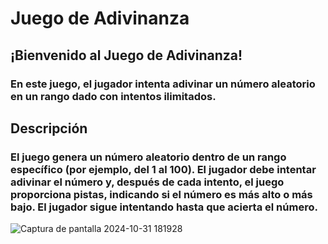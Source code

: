 # **Juego de Adivinanza**

## ¡Bienvenido al Juego de Adivinanza!
### En este juego, el jugador intenta adivinar un número aleatorio en un rango dado con intentos ilimitados.

## Descripción

### El juego genera un número aleatorio dentro de un rango específico (por ejemplo, del 1 al 100). El jugador debe intentar adivinar el número y, después de cada intento, el juego proporciona pistas, indicando si el número es más alto o más bajo. El jugador sigue intentando hasta que acierta el número.
![Captura de pantalla 2024-10-31 181928](https://github.com/user-attachments/assets/92d7d93d-0de4-46f8-82f0-4b0f2c7e280a)
